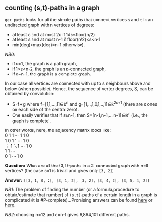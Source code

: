 ## counting (s,t)-paths in a graph

`get_paths` looks for all the simple paths that connect vertices `s` and `t` in an undirected graph with n vertices of degrees:
 - at least &epsilon; and at most 2&epsilon; if 1&le;&epsilon;&le;floor(n/2) 
 - at least &epsilon; and at most n-1 if floor(n/2)&lt;&epsilon;&lt;n-1
 - min(deg)=max(deg)=n-1 otherwise). 

_NB0_: 
 - if &epsilon;=1, the graph is a path graph,
 - if 1&lt;&epsilon;&lt;n-2, the graph is an &epsilon;-connected graph,
 - if &epsilon;=n-1, the graph is a complete graph.

In our case all vertices are connected with up to &epsilon; neighbours above and below (when possible). Hence, the sequence of vertex degrees, S, can be obtained by convolution: 
 - S=f&lowast;g where f=[1,1,...,1]&isin;&Ropf;<sup>n</sup> and g=[1,..,1,0,1,..,1]&isin;&Ropf;<sup>2&epsilon;+1</sup> (there are &epsilon; ones on each side of the central zero). 
 - One easily verifies that if &epsilon;&ge;n-1, then S=[n-1,n-1,...,n-1]&isin;&Ropf;<sup>n</sup> (i.e., the graph is complete).

In other words, here, the adjacency matrix looks like:                 
0 1 1 &ctdot; 1 1 0  
1 0 1 1 &ctdot; 1 0  
&vellip; 1 &dtdot;1 &ctdot; 1 0  
1 1 &ctdot;  
0 1 &ctdot; 1 0

__Question:__ What are all the (3,2)-paths in a 2-connected graph with n=6 vertices? (the case &epsilon;=1 is trivial and gives only `[3, 2]`)

__Answer:__ `[[3, 1, 0, 2], [3, 1, 2], [3, 2], [3, 4, 2], [3, 5, 4, 2]]`

_NB1_: The problem of finding the number (or a formula/procedure to obtain/estimate that number) of `(s,t)`-paths of a certain length in a graph is complicated (it is \#P-complete)...Promising answers can be found [here](https://people.smp.uq.edu.au/DirkKroese/ps/robkro_rev.pdf) or [here](http://citeseerx.ist.psu.edu/viewdoc/download;jsessionid=EC4731136167A4EB6D39E68680065D4B?doi=10.1.1.156.345&rep=rep1&type=pdf).

_NB2_: choosing n=12 and &epsilon;=n-1 gives 9,864,101 different paths.
